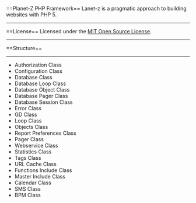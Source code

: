 ==Planet-Z PHP Framework==
Lanet-z is a pragmatic approach to building websites with PHP 5. 
***
==License==
Licensed under the [MIT Open Source License](http://www.opensource.org/licenses/mit-license.php).
***
==Structure==
***
* Authorization Class
* Configuration Class
* Database Class
* Database Loop Class
* Database Object Class
* Database Pager Class
* Database Session Class
* Error Class
* GD Class
* Loop Class
* Objects Class
* Report Preferences Class
* Pager Class
* Webservice Class
* Statistics Class
* Tags Class
* URL Cache Class
* Functions Include Class
* Master Include Class
* Calendar Class
* SMS Class
* BPM Class